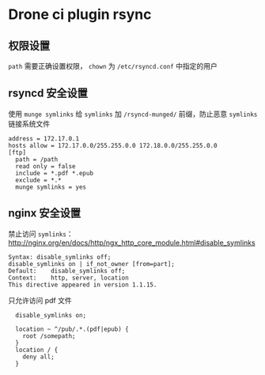 # Drone ci plugin rsync

## 权限设置
`path` 需要正确设置权限， `chown` 为 `/etc/rsyncd.conf` 中指定的用户

## rsyncd 安全设置

使用 `munge symlinks` 给 `symlinks` 加 `/rsyncd-munged/` 前缀，防止恶意 `symlinks` 链接系统文件

```
address = 172.17.0.1
hosts allow = 172.17.0.0/255.255.0.0 172.18.0.0/255.255.0.0
[ftp]
  path = /path
  read only = false
  include = *.pdf *.epub
  exclude = *.*
  munge symlinks = yes
```

## nginx 安全设置

禁止访问 `symlinks`：http://nginx.org/en/docs/http/ngx_http_core_module.html#disable_symlinks

```
Syntax:	disable_symlinks off;
disable_symlinks on | if_not_owner [from=part];
Default:	disable_symlinks off;
Context:	http, server, location
This directive appeared in version 1.1.15.
```

只允许访问 pdf 文件

```
  disable_symlinks on;

  location ~ ^/pub/.*.(pdf|epub) {
    root /somepath;
  }
  location / {
    deny all;
  }
```